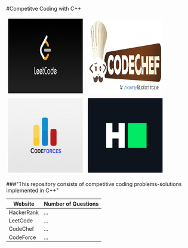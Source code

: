#Competitve Coding with C++

<img src="images/LeetCode_Sharing.png" style=" height:200px; width:200px; padding:5px;"/>

<img src="images/1200px-Codechef(new)_logo.svg.png" style="height:200px; width:200px;padding:5px;"/>

<img src="images/codefoces.jpg"  style="height:200px;width:200px;padding:5px;"/>

<img src="images/HackerRank_Icon-1000px.png" style="height:200px;width:200px;padding:5px;"/>

###"This repository consists of competitive coding problems-solutions implemented in C++"

| Website | Number of Questions |
| ----------- | ----------- |
| HackerRank | ... |
| LeetCode | ... |
|CodeChef|...|
|CodeForce|...|

